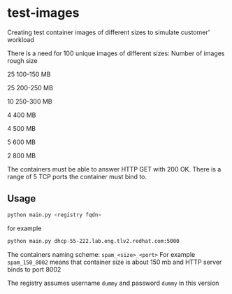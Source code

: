 # test-images #

Creating test container images of different sizes to simulate customer' workload

There is a need for 100 unique images of different sizes:
Number of images          rough size 

25                   100-150 MB 

25                   200-250 MB 

10                   250-300 MB 

4                     400 MB 

4                     500 MB 

5                     600 MB 

2                     800 MB 

The containers must be able to answer HTTP GET with 200 OK. There is a range of 5 TCP ports the container must bind to.

## Usage ##
```bash
python main.py <registry fqdn>
```
for example
```bash
python main.py dhcp-55-222.lab.eng.tlv2.redhat.com:5000
```

The containers naming scheme:
`spam_<size>_<port>`
For example
`spam_150_8002` means that container size is about 150 mb and HTTP server binds to port 8002

The registry assumes username `dummy` and password `dummy` in this version
